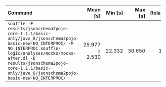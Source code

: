 | Command | Mean [s] | Min [s] | Max [s] | Relative |
|:---|---:|---:|---:|---:|
| `souffle -F results/jsonschema2pojo-core-1.1.1/basic-only/java_8/jsonschema2pojo-basic-new-NO_INTERPROC/ -M NO_INTERPROC souffle-logic/analyses/mocks/mocks-after.dl -D results/jsonschema2pojo-core-1.1.1/basic-only/java_8/jsonschema2pojo-basic-new-NO_INTERPROC/` | 25.977 ± 2.530 | 22.332 | 30.650 | 1.00 |
